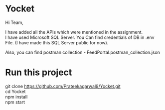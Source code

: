 # Yocket
Hi Team,  <br />

I have added all the APIs which were mentioned in the assignment.  <br />
I have used Microsoft SQL Server. You Can find credentials of DB in .env File. (I have made this SQL Server public for now).  <br />

Also, you can find postman collection - FeedPortal.postman_collection.json  <br />

# Run this project
git clone https://github.com/Prateekagarwal9/Yocket.git  <br />
cd Yocket  <br />
npm install  <br />
npm start  <br />
